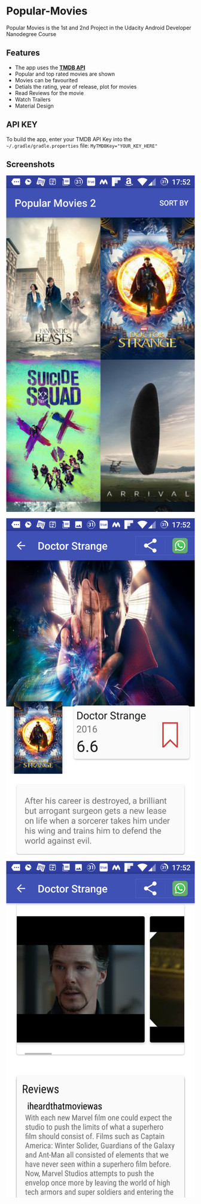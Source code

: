# Popular-Movies
Popular Movies is the 1st and 2nd Project in the Udacity Android Developer Nanodegree Course

## Features 

- The app uses the **[TMDB API](https://www.themoviedb.org/)** 
- Popular and top rated movies are shown
- Movies can be favourited
- Detials the rating, year of release, plot for movies
- Read Reviews for the movie
- Watch Trailers 
- Material Design

## API KEY

To build the app, enter your TMDB API Key into the `~/.gradle/gradle.properties` file:
`MyTMDBKey="YOUR_KEY_HERE"`

## Screenshots

![Alt text](https://github.com/varun-kashyap/Popular-Movies/blob/master/sc1.png "Movies Display Screen")

![Alt text](https://github.com/varun-kashyap/Popular-Movies/blob/master/sc2.png "Movies Display Screen")

![Alt text](https://github.com/varun-kashyap/Popular-Movies/blob/master/sc3.png "Movies Display Screen")
